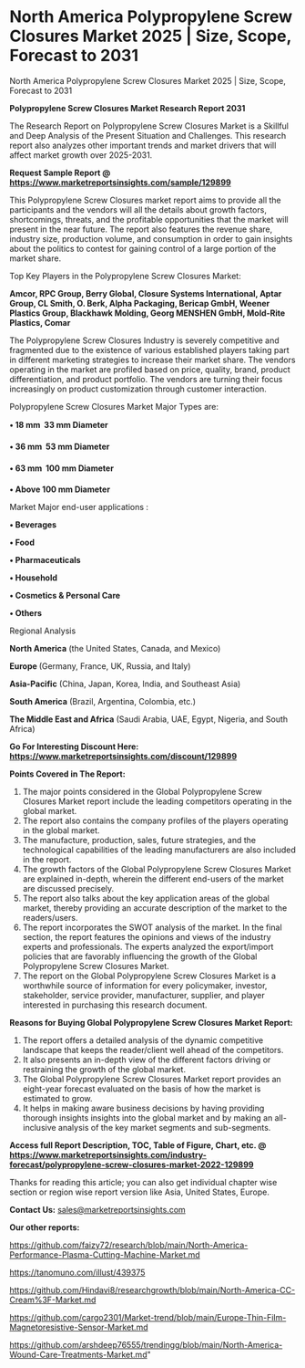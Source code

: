 # North America Polypropylene Screw Closures Market 2025 | Size, Scope, Forecast to 2031
North America Polypropylene Screw Closures Market 2025 | Size, Scope, Forecast to 2031

<strong>Polypropylene Screw Closures Market Research Report 2031</strong>

The Research Report on Polypropylene Screw Closures Market is a Skillful and Deep Analysis of the Present Situation and Challenges. This research report also analyzes other important trends and market drivers that will affect market growth over 2025-2031.

<strong>Request Sample Report @ <a href=https://www.marketreportsinsights.com/sample/129899>https://www.marketreportsinsights.com/sample/129899</a></strong>

This Polypropylene Screw Closures market report aims to provide all the participants and the vendors will all the details about growth factors, shortcomings, threats, and the profitable opportunities that the market will present in the near future. The report also features the revenue share, industry size, production volume, and consumption in order to gain insights about the politics to contest for gaining control of a large portion of the market share.

Top Key Players in the Polypropylene Screw Closures Market:

<strong>Amcor, RPC Group, Berry Global, Closure Systems International, Aptar Group, CL Smith, O. Berk, Alpha Packaging, Bericap GmbH, Weener Plastics Group, Blackhawk Molding, Georg MENSHEN GmbH, Mold-Rite Plastics, Comar</strong>

The Polypropylene Screw Closures Industry is severely competitive and fragmented due to the existence of various established players taking part in different marketing strategies to increase their market share. The vendors operating in the market are profiled based on price, quality, brand, product differentiation, and product portfolio. The vendors are turning their focus increasingly on product customization through customer interaction.

Polypropylene Screw Closures Market Major Types are:

<strong>• 18 mm  33 mm Diameter

• 36 mm  53 mm Diameter

• 63 mm  100 mm Diameter

• Above 100 mm Diameter</strong>

Market Major end-user applications :

<strong>• Beverages

• Food

• Pharmaceuticals

• Household

• Cosmetics & Personal Care

• Others</strong>

Regional Analysis

</u><strong><b>North America</b></strong> (the United States, Canada, and Mexico)

<strong><b>Europe </b></strong>(Germany, France, UK, Russia, and Italy)

<strong><b>Asia-Pacific</b></strong> (China, Japan, Korea, India, and Southeast Asia)

<strong><b>South America</b></strong> (Brazil, Argentina, Colombia, etc.)

<strong><b>The Middle East and Africa</b></strong> (Saudi Arabia, UAE, Egypt, Nigeria, and South Africa)

<strong>Go For Interesting Discount Here: <a href=https://www.marketreportsinsights.com/discount/129899>https://www.marketreportsinsights.com/discount/129899</a></strong>

<strong>Points Covered in The Report:</strong>
<ol>
  <li>The major points considered in the Global Polypropylene Screw Closures Market report include the leading competitors operating in the global market.</li>
  <li>The report also contains the company profiles of the players operating in the global market.</li>
  <li>The manufacture, production, sales, future strategies, and the technological capabilities of the leading manufacturers are also included in the report.</li>
  <li>The growth factors of the Global Polypropylene Screw Closures Market are explained in-depth, wherein the different end-users of the market are discussed precisely.</li>
  <li>The report also talks about the key application areas of the global market, thereby providing an accurate description of the market to the readers/users.</li>
  <li>The report incorporates the SWOT analysis of the market. In the final section, the report features the opinions and views of the industry experts and professionals. The experts analyzed the export/import policies that are favorably influencing the growth of the Global Polypropylene Screw Closures Market.</li>
  <li>The report on the Global Polypropylene Screw Closures Market is a worthwhile source of information for every policymaker, investor, stakeholder, service provider, manufacturer, supplier, and player interested in purchasing this research document.</li>
</ol>
<strong>Reasons for Buying Global Polypropylene Screw Closures Market Report:</strong>

<ol>
  <li>The report offers a detailed analysis of the dynamic competitive landscape that keeps the reader/client well ahead of the competitors.</li>
  <li>It also presents an in-depth view of the different factors driving or restraining the growth of the global market.</li>
  <li>The Global Polypropylene Screw Closures Market report provides an eight-year forecast evaluated on the basis of how the market is estimated to grow.</li>
  <li>It helps in making aware business decisions by having providing thorough insights insights into the global market and by making an all-inclusive analysis of the key market segments and sub-segments.</li>
</ol>
<strong>Access full Report Description, TOC, Table of Figure, Chart, etc. @ <a href=https://www.marketreportsinsights.com/industry-forecast/polypropylene-screw-closures-market-2022-129899>https://www.marketreportsinsights.com/industry-forecast/polypropylene-screw-closures-market-2022-129899</a></strong>


Thanks for reading this article; you can also get individual chapter wise section or region wise report version like Asia, United States, Europe.

<strong>Contact Us:</strong>
sales@marketreportsinsights.com

<strong>Our other reports:</strong>

<a href=https://github.com/faizy72/research/blob/main/North-America-Performance-Plasma-Cutting-Machine-Market.md>https://github.com/faizy72/research/blob/main/North-America-Performance-Plasma-Cutting-Machine-Market.md</a>

<a href=https://tanomuno.com/illust/439375>https://tanomuno.com/illust/439375</a>

<a href=https://github.com/Hindavi8/researchgrowth/blob/main/North-America-CC-Cream%3F-Market.md>https://github.com/Hindavi8/researchgrowth/blob/main/North-America-CC-Cream%3F-Market.md</a>

<a href=https://github.com/cargo2301/Market-trend/blob/main/Europe-Thin-Film-Magnetoresistive-Sensor-Market.md>https://github.com/cargo2301/Market-trend/blob/main/Europe-Thin-Film-Magnetoresistive-Sensor-Market.md</a>

<a href=https://github.com/arshdeep76555/trendingg/blob/main/North-America-Wound-Care-Treatments-Market.md>https://github.com/arshdeep76555/trendingg/blob/main/North-America-Wound-Care-Treatments-Market.md</a>"
